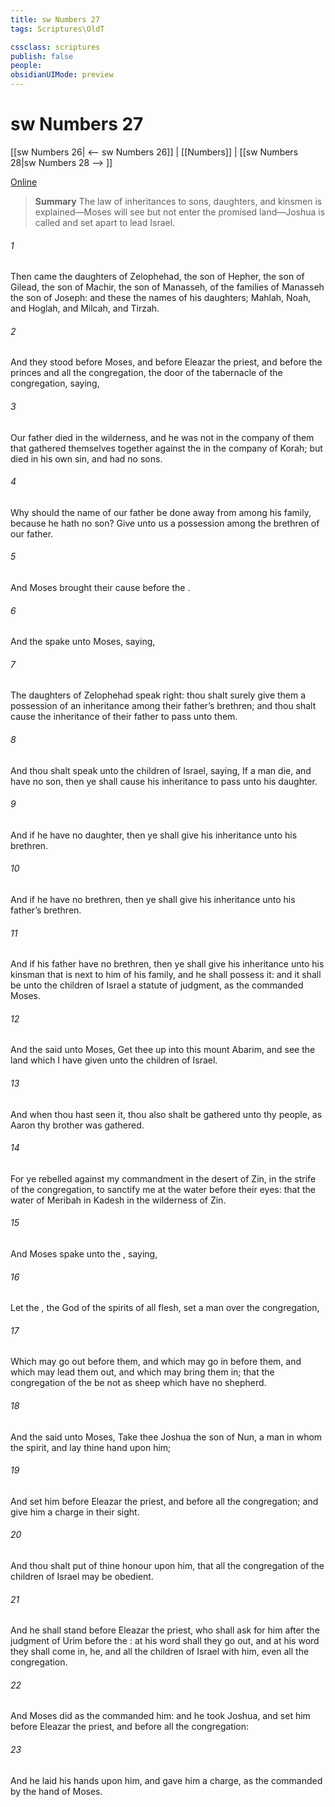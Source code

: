```yaml
---
title: sw Numbers 27
tags: Scriptures\OldT

cssclass: scriptures
publish: false
people:
obsidianUIMode: preview
---
```


# sw Numbers 27
[[sw Numbers 26| <-- sw Numbers 26]] | [[Numbers]] | [[sw Numbers 28|sw Numbers 28 --> ]]

[Online](https://churchofjesuschrist.org/study/scriptures/ot/num/27?lang=eng)

> __Summary__
The law of inheritances to sons, daughters, and kinsmen is explained—Moses will see but not enter the promised land—Joshua is called and set apart to lead Israel.

###### 1 
Then came the daughters of Zelophehad, the son of Hepher, the son of Gilead, the son of Machir, the son of Manasseh, of the families of Manasseh the son of Joseph: and these  the names of his daughters; Mahlah, Noah, and Hoglah, and Milcah, and Tirzah.

###### 2 
And they stood before Moses, and before Eleazar the priest, and before the princes and all the congregation,  the door of the tabernacle of the congregation, saying,

###### 3 
Our father died in the wilderness, and he was not in the company of them that gathered themselves together against the  in the company of Korah; but died in his own sin, and had no sons.

###### 4 
Why should the name of our father be done away from among his family, because he hath no son? Give unto us  a possession among the brethren of our father.

###### 5 
And Moses brought their cause before the .

###### 6 
And the  spake unto Moses, saying,

###### 7 
The daughters of Zelophehad speak right: thou shalt surely give them a possession of an inheritance among their father’s brethren; and thou shalt cause the inheritance of their father to pass unto them.

###### 8 
And thou shalt speak unto the children of Israel, saying, If a man die, and have no son, then ye shall cause his inheritance to pass unto his daughter.

###### 9 
And if he have no daughter, then ye shall give his inheritance unto his brethren.

###### 10 
And if he have no brethren, then ye shall give his inheritance unto his father’s brethren.

###### 11 
And if his father have no brethren, then ye shall give his inheritance unto his kinsman that is next to him of his family, and he shall possess it: and it shall be unto the children of Israel a statute of judgment, as the  commanded Moses.

###### 12 
And the  said unto Moses, Get thee up into this mount Abarim, and see the land which I have given unto the children of Israel.

###### 13 
And when thou hast seen it, thou also shalt be gathered unto thy people, as Aaron thy brother was gathered.

###### 14 
For ye rebelled against my commandment in the desert of Zin, in the strife of the congregation, to sanctify me at the water before their eyes: that  the water of Meribah in Kadesh in the wilderness of Zin.

###### 15 
And Moses spake unto the , saying,

###### 16 
Let the , the God of the spirits of all flesh, set a man over the congregation,

###### 17 
Which may go out before them, and which may go in before them, and which may lead them out, and which may bring them in; that the congregation of the  be not as sheep which have no shepherd.

###### 18 
And the  said unto Moses, Take thee Joshua the son of Nun, a man in whom  the spirit, and lay thine hand upon him;

###### 19 
And set him before Eleazar the priest, and before all the congregation; and give him a charge in their sight.

###### 20 
And thou shalt put  of thine honour upon him, that all the congregation of the children of Israel may be obedient.

###### 21 
And he shall stand before Eleazar the priest, who shall ask  for him after the judgment of Urim before the : at his word shall they go out, and at his word they shall come in,  he, and all the children of Israel with him, even all the congregation.

###### 22 
And Moses did as the  commanded him: and he took Joshua, and set him before Eleazar the priest, and before all the congregation:

###### 23 
And he laid his hands upon him, and gave him a charge, as the  commanded by the hand of Moses.

